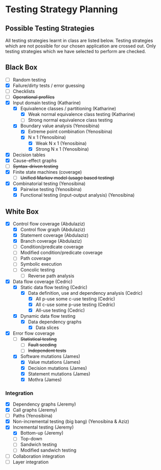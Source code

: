 # Testing Strategy Planning

## Possible Testing Strategies

All testing strategies learnt in class are listed below.
Testing strategies which are not possible for our chosen application are crossed out.
Only testing strategies which we have selected to perform are checked.

## Black Box

- [ ] Random testing
- [x] Failure/dirty tests / error guessing
- [ ] Checklists
- [ ] ~~Operational profiles~~
- [x] Input domain testing (Katharine)
  - [x] Equivalence classes / partitioning (Katharine)
    - [x] Weak normal equivalence class testing (Katharine)
    - [ ] Strong normal equivalence class testing
  - [x] Boundary value analysis (Yenosibina)
    - [x] Extreme point combination (Yenosibina)
    - [x] N x 1 (Yenosibina)
      - [x] Weak N x 1 (Yenosibina)
      - [x] Strong N x 1 (Yenosibina)
- [x] Decision tables
- [x] Cause-effect graphs
- [ ] ~~Syntax-driven testing~~
- [x] Finite state machines (coverage)
  - [ ] ~~Unified Markov model (usage based testing)~~
- [x] Combinatorial testing (Yenosibina)
  - [x] Pairwise testing (Yenosibina)
  - [x] Functional testing (input-output analysis) (Yenosibina)

## White Box

- [x] Control flow coverage (Abdulaziz)
  - [x] Control flow graph (Abdulaziz)
  - [x] Statement coverage (Abdulaziz)
  - [x] Branch coverage (Abdulaziz)
  - [ ] Condition/predicate coverage
  - [ ] Modified condition/predicate coverage
  - [ ] Path coverage
  - [ ] Symbolic execution
  - [ ] Concolic testing
    - [ ] Reverse path analysis
- [x] Data flow coverage (Cedric)
  - [x] Static data flow testing (Cedric)
    - [x] Data definition, use and dependency analysis (Cedric)
      - [x] All p-use some c-use testing (Cedric)
      - [x] All c-use some p-use testing (Cedric)
      - [x] All-use testing (Cedric)
  - [x] Dynamic data flow testing
    - [x] Data dependency graphs
      - [x] Data slices
- [x] Error flow coverage
  - [ ] ~~Statistical testing~~
    - [ ] ~~Fault seeding~~
    - [ ] ~~Independent tests~~
  - [x] Software mutations (James)
    - [x] Value mutations (James)
    - [x] Decision mutations (James)
    - [x] Statement mutations (James)
    - [x] Mothra (James)

### Integration

- [x] Dependency graphs (Jeremy)
- [x] Call graphs (Jeremy)
- [ ] Paths (Yenosibina)
- [x] Non-incremental testing (big bang) (Yenosibina & Aziz)
- [x] Incremental testing (Jeremy)
  - [x] Bottom-up (Jeremy)
  - [ ] Top-down
  - [ ] Sandwich testing
  - [ ] Modified sandwich testing
- [ ] Collaboration integration
- [ ] Layer integration
